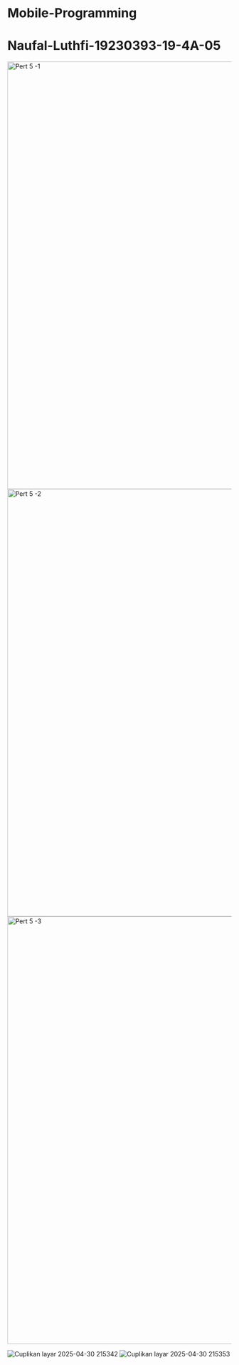 # Mobile-Programming
# Naufal-Luthfi-19230393-19-4A-05
<img width="960" alt="Pert 5 -1" src="https://github.com/user-attachments/assets/9b9cec94-7700-4a90-95c3-34429cb5cd43" />
<img width="960" alt="Pert 5 -2" src="https://github.com/user-attachments/assets/cb22fc8c-99cc-44f2-b523-76e418ffed4a" />
<img width="960" alt="Pert 5 -3" src="https://github.com/user-attachments/assets/81ebe3c2-dbb9-4aec-b81f-b206d6f4a385" />

![Cuplikan layar 2025-04-30 215342](https://github.com/user-attachments/assets/65c18bf4-1ca6-4b15-b97e-45773c443597)
![Cuplikan layar 2025-04-30 215353](https://github.com/user-attachments/assets/76398cb7-2edb-4ee4-a688-ca5225c7b51c)







